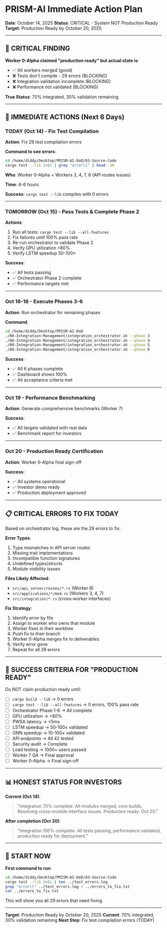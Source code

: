# PRISM-AI Immediate Action Plan
**Date**: October 14, 2025
**Status**: CRITICAL - System NOT Production Ready
**Target**: Production Ready by October 20, 2025

---

## 🚨 CRITICAL FINDING

**Worker 0-Alpha claimed "production ready" but actual state is**:
- ✅ All workers merged (good)
- ❌ Tests don't compile - 29 errors (BLOCKING)
- ❌ Integration validation incomplete (BLOCKING)
- ❌ Performance not validated (BLOCKING)

**True Status**: 70% integrated, 30% validation remaining

---

## 🎯 IMMEDIATE ACTIONS (Next 6 Days)

### TODAY (Oct 14) - Fix Test Compilation

**Action**: Fix 29 test compilation errors

**Command to see errors**:
```bash
cd /home/diddy/Desktop/PRISM-AI-DoD/03-Source-Code
cargo test --lib 2>&1 | grep "error\[" | head -30
```

**Who**: Worker 0-Alpha + Workers 3, 4, 7, 8 (API routes issues)

**Time**: 4-6 hours

**Success**: `cargo test --lib` compiles with 0 errors

---

### TOMORROW (Oct 15) - Pass Tests & Complete Phase 2

**Actions**:
1. Run all tests: `cargo test --lib --all-features`
2. Fix failures until 100% pass rate
3. Re-run orchestrator to validate Phase 2
4. Verify GPU utilization >80%
5. Verify LSTM speedup 50-100×

**Success**:
- ✅ All tests passing
- ✅ Orchestrator Phase 2 complete
- ✅ Performance targets met

---

### Oct 16-18 - Execute Phases 3-6

**Action**: Run orchestrator for remaining phases

**Command**:
```bash
cd /home/diddy/Desktop/PRISM-AI-DoD
./00-Integration-Management/integration_orchestrator.sh --phase 3
./00-Integration-Management/integration_orchestrator.sh --phase 4
./00-Integration-Management/integration_orchestrator.sh --phase 5
./00-Integration-Management/integration_orchestrator.sh --phase 6
```

**Success**:
- ✅ All 6 phases complete
- ✅ Dashboard shows 100%
- ✅ All acceptance criteria met

---

### Oct 19 - Performance Benchmarking

**Action**: Generate comprehensive benchmarks (Worker 7)

**Success**:
- ✅ All targets validated with real data
- ✅ Benchmark report for investors

---

### Oct 20 - Production Ready Certification

**Action**: Worker 0-Alpha final sign-off

**Success**:
- ✅ All systems operational
- ✅ Investor demo ready
- ✅ Production deployment approved

---

## 📋 CRITICAL ERRORS TO FIX TODAY

Based on orchestrator log, these are the 29 errors to fix:

**Error Types**:
1. Type mismatches in API server routes
2. Missing trait implementations
3. Incompatible function signatures
4. Undefined types/structs
5. Module visibility issues

**Files Likely Affected**:
- `src/api_server/routes/*.rs` (Worker 8)
- `src/applications/*/mod.rs` (Workers 3, 4, 7)
- `src/integration/*.rs` (cross-worker interfaces)

**Fix Strategy**:
1. Identify error by file
2. Assign to worker who owns that module
3. Worker fixes in their worktree
4. Push fix to their branch
5. Worker 0-Alpha merges fix to deliverables
6. Verify error gone
7. Repeat for all 29 errors

---

## 🎯 SUCCESS CRITERIA FOR "PRODUCTION READY"

Do NOT claim production ready until:

- [ ] `cargo build --lib` → 0 errors
- [ ] `cargo test --lib --all-features` → 0 errors, 100% pass rate
- [ ] Orchestrator Phase 1-6 → All complete
- [ ] GPU utilization → >80%
- [ ] PWSA latency → <5ms
- [ ] LSTM speedup → 50-100× validated
- [ ] GNN speedup → 10-100× validated
- [ ] API endpoints → All 42 tested
- [ ] Security audit → Complete
- [ ] Load testing → 1000+ users passed
- [ ] Worker 7 QA → Final approval
- [ ] Worker 0-Alpha → Final sign-off

---

## 📊 HONEST STATUS FOR INVESTORS

**Current (Oct 14)**:
> "Integration 70% complete. All modules merged, core builds.
> Resolving cross-module interface issues. Production ready: Oct 20."

**After completion (Oct 20)**:
> "Integration 100% complete. All tests passing, performance
> validated, production ready for deployment."

---

## 🚀 START NOW

**First command to run**:
```bash
cd /home/diddy/Desktop/PRISM-AI-DoD/03-Source-Code
cargo test --lib 2>&1 | tee ../test_errors.log
grep "error\[" ../test_errors.log > ../errors_to_fix.txt
cat ../errors_to_fix.txt
```

This will show you all 29 errors that need fixing.

---

**Target**: Production Ready by October 20, 2025
**Current**: 70% integrated, 30% validation remaining
**Next Step**: Fix test compilation errors (TODAY)
